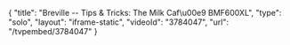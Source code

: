 {
    "title": "Breville -- Tips & Tricks: The Milk Caf\u00e9 BMF600XL",
    "type": "solo",
    "layout": "iframe-static",
    "videoId": "3784047",
    "url": "\/tvpembed\/3784047"
}